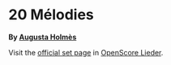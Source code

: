 
# 20 Mélodies

__By [Augusta Holmès](..)__

Visit the [official set page] in [OpenScore Lieder].

[official set page]: https://musescore.com/openscore-lieder-corpus/sets/5001717
[OpenScore Lieder]: https://musescore.com/openscore-lieder-corpus
